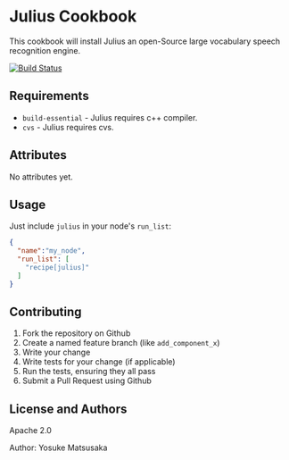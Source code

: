 Julius Cookbook
================

This cookbook will install Julius an open-Source large vocabulary speech recognition engine.

[![Build Status](http://ci.devrt.tk/job/chef-julius/badge/icon)](http://ci.devrt.tk/job/chef-julius/)

Requirements
------------

- `build-essential` - Julius requires c++ compiler.
- `cvs` - Julius requires cvs.

Attributes
----------

No attributes yet.

Usage
-----

Just include `julius` in your node's `run_list`:

```json
{
  "name":"my_node",
  "run_list": [
    "recipe[julius]"
  ]
}
```

Contributing
------------

1. Fork the repository on Github
2. Create a named feature branch (like `add_component_x`)
3. Write your change
4. Write tests for your change (if applicable)
5. Run the tests, ensuring they all pass
6. Submit a Pull Request using Github

License and Authors
-------------------

Apache 2.0

Author: Yosuke Matsusaka
